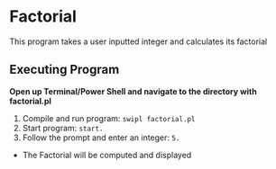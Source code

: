 # Factorial
This program takes a user inputted integer and calculates its factorial

## Executing Program
**Open up Terminal/Power Shell and navigate to the directory with factorial.pl**
1. Compile and run program: ``` swipl factorial.pl ```
2. Start program: ``` start. ```
3. Follow the prompt and enter an integer: ``` 5. ```
* The Factorial will be computed and displayed
